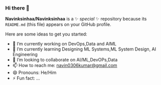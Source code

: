 ### Hi there 👋


**Navinksinhaa/Navinksinhaa** is a ✨ _special_ ✨ repository because its `README.md` (this file) appears on your GitHub profile.

Here are some ideas to get you started:

- 🔭 I’m currently working on DevOps,Data and AIML
- 🌱 I’m currently learning Designing ML Systems,ML System Design, AI Engineering
- 👯 I’m looking to collaborate on AI/ML,DevOPs,Data
- 📫 How to reach me: navin0306kumar@gmail.com
- 😄 Pronouns: He/Him
- ⚡ Fun fact: ...

